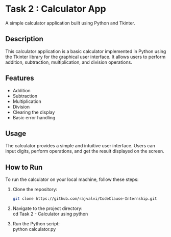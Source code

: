 
# Task 2 : Calculator App

A simple calculator application built using Python and Tkinter.

## Description

This calculator application is a basic calculator implemented in Python using the Tkinter library for the graphical user interface. It allows users to perform addition, subtraction, multiplication, and division operations.

## Features

- Addition
- Subtraction
- Multiplication
- Division
- Clearing the display
- Basic error handling

## Usage

The calculator provides a simple and intuitive user interface. Users can input digits, perform operations, and get the result displayed on the screen.

## How to Run

To run the calculator on your local machine, follow these steps:

1. Clone the repository:

   ```bash
   git clone https://github.com/rajvalvi/CodeClause-Internship.git

2. Navigate to the project directory:  
  cd Task 2 - Calculator using python

3. Run the Python script:  
  python calculator.py
